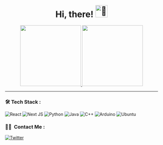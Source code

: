 <h1 align="center">Hi, there! <img src="https://github.com/Taiki0807/Taiki0807/assets/52372050/53f2e5e0-85f5-4dd0-b549-754985e6aed2" width="40px" alt="👋"></h1>
<p align="center"> 
  <a href="https://github.com/anuraghazra/github-readme-stats">
    <img height="200px" src="https://github-readme-stats.vercel.app/api?username=Taiki0807&count_private=true&show_icons=true" />
  </a>
  <a href="https://github.com/anuraghazra/github-readme-stats">
    <img height="200px" src="https://github-readme-stats.vercel.app/api/top-langs/?username=Taiki0807&layout=compact" />
  </a>
</p>

---


### :hammer_and_wrench: Tech Stack :
![React](https://img.shields.io/badge/React-20232A?style=for-the-badge&logo=react&logoColor=61DAFB)
![Next JS](https://img.shields.io/badge/next.js-000000?style=for-the-badge&logo=nextdotjs&logoColor=white)
![Python](https://img.shields.io/badge/Python-FFD43B?style=for-the-badge&logo=python&logoColor=blue)
![Java](https://img.shields.io/badge/java-black?style=for-the-badge&logo=openjdk)
![C++](https://img.shields.io/badge/c++-00599C?style=for-the-badge&logo=cplusplus&logoColor=white)
![Arduino](https://img.shields.io/badge/arduino-00979D?style=for-the-badge&logo=arduino&logoColor=white)
![Ubuntu](https://img.shields.io/badge/ubuntu-E95420?style=for-the-badge&logo=ubuntu&logoColor=white)


### :man_technologist: &nbsp;Contact Me :

[![Twitter](https://img.shields.io/badge/Twitter-1DA1F2?style=for-the-badge&logo=twitter&logoColor=white)](https://twitter.com/M4Cx4)
